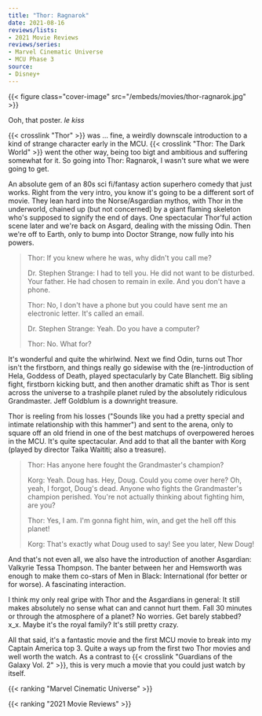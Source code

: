 ```yaml
---
title: "Thor: Ragnarok"
date: 2021-08-16
reviews/lists:
- 2021 Movie Reviews
reviews/series:
- Marvel Cinematic Universe
- MCU Phase 3
source:
- Disney+
---
```

{{< figure class="cover-image" src="/embeds/movies/thor-ragnarok.jpg" >}}

Ooh, that poster. *le kiss*

{{< crosslink "Thor" >}} was ... fine, a weirdly downscale introduction to a kind of strange character early in the MCU. {{< crosslink "Thor: The Dark World" >}} went the other way, being too bigt and ambitious and suffering somewhat for it. So going into Thor: Ragnarok, I wasn't sure what we were going to get.

An absolute gem of an 80s sci fi/fantasy action superhero comedy that just works. Right from the very intro, you know it's going to be a different sort of movie. They lean hard into the Norse/Asgardian mythos, with Thor in the underworld, chained up (but not concerned) by a giant flaming skeleton who's supposed to signify the end of days. One spectacular Thor'ful action scene later and we're back on Asgard, dealing with the missing Odin. Then we're off to Earth, only to bump into Doctor Strange, now fully into his powers. 

> Thor: If you knew where he was, why didn't you call me?
> 
> Dr. Stephen Strange: I had to tell you. He did not want to be disturbed. Your father. He had chosen to remain in exile. And you don't have a phone.
> 
> Thor: No, I don't have a phone but you could have sent me an electronic letter. It's called an email.
> 
> Dr. Stephen Strange: Yeah. Do you have a computer?
> 
> Thor: No. What for?

It's wonderful and quite the whirlwind. Next we find Odin, turns out Thor isn't the firstborn, and things really go sidewise with the (re-)introduction of Hela, Goddess of Death, played spectacularly by Cate Blanchett. Big sibling fight, firstborn kicking butt, and then another dramatic shift as Thor is sent across the universe to a trashpile planet ruled by the absolutely ridiculous Grandmaster. Jeff Goldblum is a downright treasure. 

Thor is reeling from his losses ("Sounds like you had a pretty special and intimate relationship with this hammer") and sent to the arena, only to square off an old friend in one of the best matchups of overpowered heroes in the MCU. It's quite spectacular. And add to that all the banter with Korg (played by director Taika Waititi; also a treasure).

> Thor: Has anyone here fought the Grandmaster's champion?
> 
> Korg: Yeah. Doug has. Hey, Doug. Could you come over here? Oh, yeah, I forgot, Doug's dead. Anyone who fights the Grandmaster's champion perished. You're not actually thinking about fighting him, are you?
> 
> Thor: Yes, I am. I'm gonna fight him, win, and get the hell off this planet!
> 
> Korg: That's exactly what Doug used to say! See you later, New Doug!

And that's not even all, we also have the introduction of another Asgardian: Valkyrie Tessa Thompson. The banter between her and Hemsworth was enough to make them co-stars of Men in Black: International (for better or for worse). A fascinating interaction.  

I think my only real gripe with Thor and the Asgardians in general: It still makes absolutely no sense what can and cannot hurt them. Fall 30 minutes or through the atmosphere of a planet? No worries. Get barely stabbed? x_x. Maybe it's the royal family? It's still pretty crazy.

All that said, it's a fantastic movie and the first MCU movie to break into my Captain America top 3. Quite a ways up from the first two Thor movies and well worth the watch. As a contrast to {{< crosslink "Guardians of the Galaxy Vol. 2" >}}, this is very much a movie that you could just watch by itself. 

{{< ranking "Marvel Cinematic Universe" >}}

{{< ranking "2021 Movie Reviews" >}}